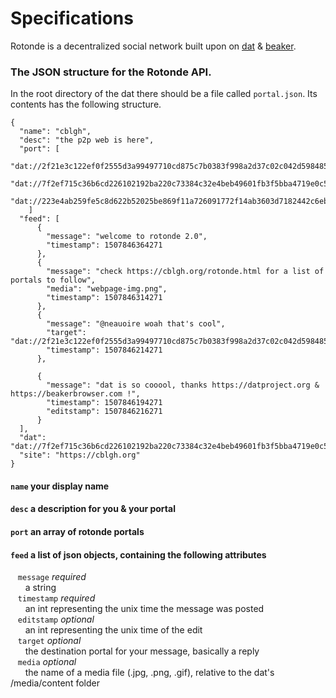 # Specifications

Rotonde is a decentralized social network built upon on [dat](https://datproject.org) & [beaker](https://beakerbrowser.com).

### The JSON structure for the Rotonde API. 

In the root directory of the dat there should be a file called `portal.json`. Its contents has the following structure.
```
{
  "name": "cblgh",
  "desc": "the p2p web is here",
  "port": [
    "dat://2f21e3c122ef0f2555d3a99497710cd875c7b0383f998a2d37c02c042d598485/",
    "dat://7f2ef715c36b6cd226102192ba220c73384c32e4beb49601fb3f5bba4719e0c5/",
    "dat://223e4ab259fe5c8d622b52025be869f11a726091772f14ab3603d7182442c6eb"
    ]
  "feed": [
      {
        "message": "welcome to rotonde 2.0", 
        "timestamp": 1507846364271
      },
      {
        "message": "check https://cblgh.org/rotonde.html for a list of portals to follow", 
        "media": "webpage-img.png",
        "timestamp": 1507846314271
      },
      {
        "message": "@neauoire woah that's cool", 
        "target": "dat://2f21e3c122ef0f2555d3a99497710cd875c7b0383f998a2d37c02c042d598485/",
        "timestamp": 1507846214271
      },

      {
        "message": "dat is so cooool, thanks https://datproject.org & https://beakerbrowser.com !", 
        "timestamp": 1507846194271
        "editstamp": 1507846216271
      }
  ],
  "dat": "dat://7f2ef715c36b6cd226102192ba220c73384c32e4beb49601fb3f5bba4719e0c5",
  "site": "https://cblgh.org"
}
```

#### `name` your display name
#### `desc` a description for you & your portal
#### `port` an array of rotonde portals
#### `feed` a list of json objects, containing the following attributes
&nbsp;&nbsp; `message` _required_   
&nbsp;&nbsp; &nbsp;&nbsp; a string  
&nbsp;&nbsp; `timestamp` _required_  
&nbsp;&nbsp; &nbsp;&nbsp; an int representing the unix time the message was posted  
&nbsp;&nbsp; `editstamp` _optional_  
&nbsp;&nbsp; &nbsp;&nbsp; an int representing the unix time of the edit  
&nbsp;&nbsp; `target` _optional_  
&nbsp;&nbsp; &nbsp;&nbsp; the destination portal for your message, basically a reply  
&nbsp;&nbsp; `media` _optional_  
&nbsp;&nbsp; &nbsp;&nbsp; the name of a media file (.jpg, .png, .gif), relative to the dat's /media/content folder  
